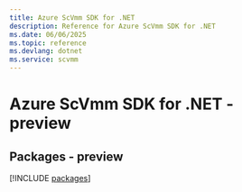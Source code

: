 ```yaml
---
title: Azure ScVmm SDK for .NET
description: Reference for Azure ScVmm SDK for .NET
ms.date: 06/06/2025
ms.topic: reference
ms.devlang: dotnet
ms.service: scvmm
---
```

# Azure ScVmm SDK for .NET - preview
## Packages - preview
[!INCLUDE [packages](scvmm-index.md)]